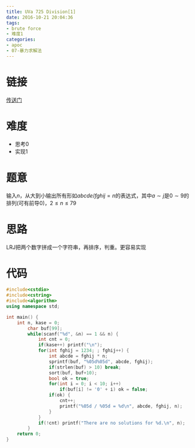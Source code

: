 ```yaml
---
title: UVa 725 Division[1]
date: 2016-10-21 20:04:36
tags:
- brute force
- 难度1
categories:
- apoc
- 07-暴力求解法
---
```

# 链接
[传送门](https://uva.onlinejudge.org/index.php?option=com_onlinejudge&Itemid=8&page=show_problem&problem=666)

# 难度
- 思考$0$
- 实现$1$

# 题意
输入$n$，从大到小输出所有形如$abcde/fghij = n$的表达式，其中$a\sim j$是$0\sim 9$的排列(可有前导$0$)，$2\leqslant n\leqslant 79$

# 思路
LRJ把两个数字拼成一个字符串，再排序，判重。更容易实现

# 代码
```cpp
#include<cstdio>
#include<cstring>
#include<algorithm>
using namespace std;

int main() {
    int n, kase = 0;
        char buf[99];
        while(scanf("%d", &n) == 1 && n) {
            int cnt = 0;
            if(kase++) printf("\n");
            for(int fghij = 1234; ; fghij++) {
                int abcde = fghij * n;
                sprintf(buf, "%05d%05d", abcde, fghij);
                if(strlen(buf) > 10) break;
                sort(buf, buf+10);
                bool ok = true;
                for(int i = 0; i < 10; i++)
                    if(buf[i] != '0' + i) ok = false;
                if(ok) {
                    cnt++;
                    printf("%05d / %05d = %d\n", abcde, fghij, n);
                }
            }
            if(!cnt) printf("There are no solutions for %d.\n", n);
        }
    return 0;
}
```
